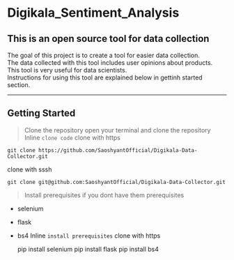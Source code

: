 # Digikala_Sentiment_Analysis
## This is an open source tool for data collection

The goal of this project is to create a tool for easier data collection. <br>
The data collected with this tool includes user opinions about products. <br>
This tool is very useful for data scientists. <br>
Instructions for using this tool are explained below in gettinh started section. <br>

***

## Getting Started

> Clone the repository
open your terminal and clone the repository
Inline `clone code`
clone with https

    git clone https://github.com/SaoshyantOfficial/Digikala-Data-Collector.git
clone with sssh

    git clone git@github.com:SaoshyantOfficial/Digikala-Data-Collector.git

> Install prerequisites if you dont have them
prerequisites
+ selenium 
+ flask 
+ bs4
Inline `install prerequisites`
clone with https

    pip install selenium
    pip install flask
    pip install bs4


